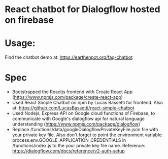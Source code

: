 # React chatbot for Dialogflow hosted on firebase

# Usage:
Find the chatbot demo at: 
https://earthenpot.org/faq-chatbot

# Spec
* Bootstrapped the Reactjs frontend with Create React App (https://www.npmjs.com/package/create-react-app)
* Used React Simple Chatbot on npm by Lucas Bassetti for frontend. Also at: https://github.com/LucasBassetti/react-simple-chatbot
* Used Nodejs, Express API on Google cloud functions of Firebase, to communicate with Google's dialogflow api for natural language understanding (https://www.npmjs.com/package/dialogflow)
* Replace /functions/data/googleDialogflowPrivateKeyFile.json file with your private key file. Also don't forget to point the environment variable: process.env.GOOGLE_APPLICATION_CREDENTIALS in /functions/index.js to the your private key file name. Reference: https://dialogflow.com/docs/reference/v2-auth-setup